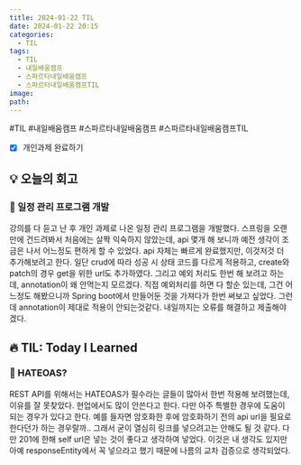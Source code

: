 ```yaml
---
title: 2024-01-22 TIL
date: 2024-01-22 20:15
categories:
  - TIL
tags:
  - TIL
  - 내일배움캠프
  - 스파르타내일배움캠프
  - 스파르타내일배움캠프TIL
image: 
path:
---
```

#TIL #내일배움캠프 #스파르타내일배움캠프 #스파르타내일배움캠프TIL 

- [x] 개인과제 완료하기

## 💡 오늘의 회고
### 👀 일정 관리 프로그램 개발
강의를 다 듣고 난 후 개인 과제로 나온 일정 관리 프로그램을 개발했다. 스프링을 오랜만에 건드려봐서 처음에는 살짝 익숙하지 않았는데, api 몇개 해 보니까 예전 생각이 조금은 나서 어느정도 편하게 할 수 있었다. api 자체는 빠르게 완료했지만, 이것저것 더 추가해보려고 한다. 일단 crud에 따라 성공 시 상태 코드를 다르게 적용하고, create와 patch의 경우 get을 위한 url도 추가하였다. 그리고 예외 처리도 한번 해 보려고 하는데, annotation이 왜 안먹는지 모르겠다. 직접 예외처리를 하면 다 할순 있는데, 그건 어느정도 해봤으니까 Spring boot에서 만들어둔 것을 가져다가 한번 써보고 싶었다. 그런데 annotation이 제대로 적용이 안되는것같다. 내일까지는 오류를 해결하고 제출해야겠다.


## 🔥 TIL: Today I Learned
### 👀 HATEOAS?
REST API를 위해서는 HATEOAS가 필수라는 글들이 많아서 한번 적용해 보려했는데, 이유를 잘 못찾았다. 현업에서도 많이 안쓴다고 한다. 다만 아주 특별한 경우에 도움이 되는 경우가 있다고 한다. 예를 들자면 암호화한 후에 암호화하기 전의 api url을 필요로 한다던가 하는 경우랄까.. 그래서 굳이 열심히 링크를 넣으려고는 안해도 될 것 같다. 다만 201에 한해 self url은 넣는 것이 좋다고 생각하여 넣었다. 이것은 내 생각도 있지만 아예 responseEntity에서 꼭 넣으라고 했기 때문에 나름의 교차 검증으로 생각되었다.
